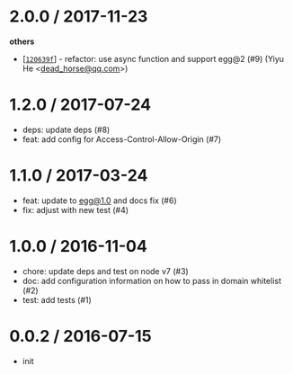 
2.0.0 / 2017-11-23
==================

**others**
  * [[`120639f`](http://github.com/eggjs/egg-cors/commit/120639fb784ed1ea71eff071124d3f242b52ab72)] - refactor: use async function and support egg@2 (#9) (Yiyu He <<dead_horse@qq.com>>)

1.2.0 / 2017-07-24
==================

  * deps: update deps (#8)
  * feat: add config for Access-Control-Allow-Origin (#7)

1.1.0 / 2017-03-24
==================

  * feat: update to egg@1.0 and docs fix (#6)
  * fix: adjust with new test (#4)

1.0.0 / 2016-11-04
==================

  * chore: update deps and test on node v7 (#3)
  * doc: add configuration information on how to pass in domain whitelist (#2)
  * test: add tests (#1)

0.0.2 / 2016-07-15 
==================

  * init

